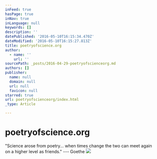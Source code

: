 ```yaml
---
inFeed: true
hasPage: true
inNav: true
inLanguage: null
keywords: []
description: ''
datePublished: '2016-05-10T16:15:34.470Z'
dateModified: '2016-05-10T16:15:27.813Z'
title: poetryofscience.org
author:
  - name: ''
    url: ''
sourcePath: _posts/2016-04-29-poetryofscienceorg.md
authors: []
publisher:
  name: null
  domain: null
  url: null
  favicon: null
starred: true
url: poetryofscienceorg/index.html
_type: Article

---
```

# poetryofscience.org

"Science arose from poetry... when times change the two can meet again on a higher level as friends." --- Goethe
![](https://s3-us-west-2.amazonaws.com/the-grid-img/p/516b16b476a8189091f868bff5cb9932efeb2a2a.jpg)